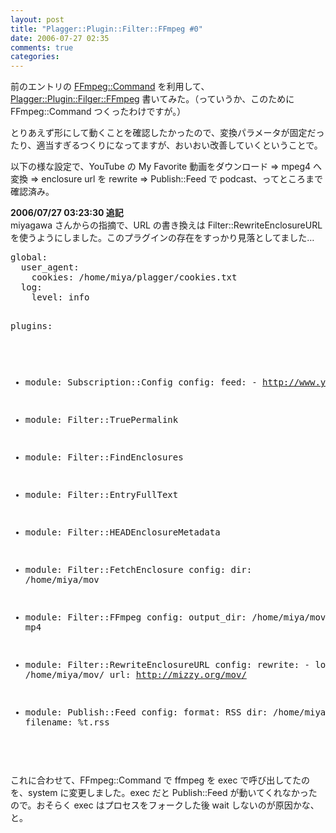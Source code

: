 ```yaml
---
layout: post
title: "Plagger::Plugin::Filter::FFmpeg #0"
date: 2006-07-27 02:35
comments: true
categories: 
---
```

<p>
前のエントリの <a class="ext-link" href="http://mizzy.org/program/ffmpeg00.html"><span class="icon"></span>FFmpeg::Command</a> を利用して、<a class="ext-link" href="http://trac.mizzy.org/public/browser/plagger/trunk/lib/Plagger/Plugin/Filter/FFmpeg.pm"><span class="icon"></span>Plagger::Plugin::Filger::FFmpeg</a> 書いてみた。（っていうか、このために FFmpeg::Command つくったわけですが。）
</p>
<p>
とりあえず形にして動くことを確認したかったので、変換パラメータが固定だったり、適当すぎるつくりになってますが、おいおい改善していくということで。
</p>
<p>
以下の様な設定で、YouTube の My Favorite 動画をダウンロード ⇒ mpeg4 へ変換 ⇒ enclosure url を rewrite ⇒ Publish::Feed で podcast、ってところまで確認済み。 
</p>
<p>
<strong> 2006/07/27 03:23:30 追記</strong><br />
miyagawa さんからの指摘で、URL の書き換えは Filter::RewriteEnclosureURL を使うようにしました。このプラグインの存在をすっかり見落としてました…
</p>
<pre class="wiki">
global:
  user_agent:
    cookies: /home/miya/plagger/cookies.txt
  log:
    level: info

plugins:
  - module: Subscription::Config
    config:
      feed:
        - http://www.youtube.com/my_favorites

  - module: Filter::TruePermalink
  - module: Filter::FindEnclosures
  - module: Filter::EntryFullText
  - module: Filter::HEADEnclosureMetadata
  - module: Filter::FetchEnclosure
    config:
      dir: /home/miya/mov

  - module: Filter::FFmpeg
    config:
      output_dir: /home/miya/mov
      ext: mp4

  - module: Filter::RewriteEnclosureURL
    config:
      rewrite:
        - local: /home/miya/mov/
          url:   http://mizzy.org/mov/

  - module: Publish::Feed
    config:
      format: RSS
      dir: /home/miya/plagger
      filename: %t.rss
</pre>
<p>
これに合わせて、FFmpeg::Command で ffmpeg を exec で呼び出してたのを、system に変更しました。exec だと Publish::Feed が動いてくれなかったので。おそらく exec はプロセスをフォークした後 wait しないのが原因かな、と。
</p>